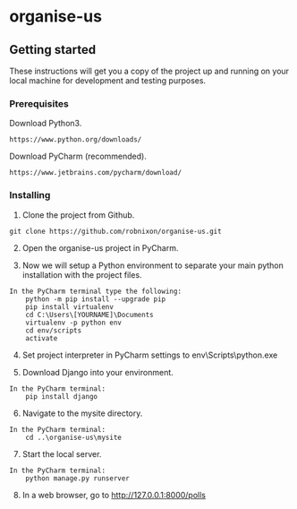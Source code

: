 # organise-us

## Getting started
These instructions will get you a copy of the project up and running on your local machine for development and testing purposes.

### Prerequisites
Download Python3.
```
https://www.python.org/downloads/
```
Download PyCharm (recommended).
```
https://www.jetbrains.com/pycharm/download/
```

### Installing
1. Clone the project from Github.
```
git clone https://github.com/robnixon/organise-us.git
```

2. Open the organise-us project in PyCharm.

3. Now we will setup a Python environment to separate your main python installation with the project files.
```
In the PyCharm terminal type the following:
    python -m pip install --upgrade pip
	pip install virtualenv
	cd C:\Users\[YOURNAME]\Documents
	virtualenv -p python env
	cd env/scripts
	activate
```

4. Set project interpreter in PyCharm settings to env\Scripts\python.exe

5. Download Django into your environment.
```
In the PyCharm terminal:
    pip install django
```

6. Navigate to the mysite directory.
```
In the PyCharm terminal:
    cd ..\organise-us\mysite
```

7. Start the local server.
```
In the PyCharm terminal:
    python manage.py runserver
```

8. In a web browser, go to http://127.0.0.1:8000/polls

